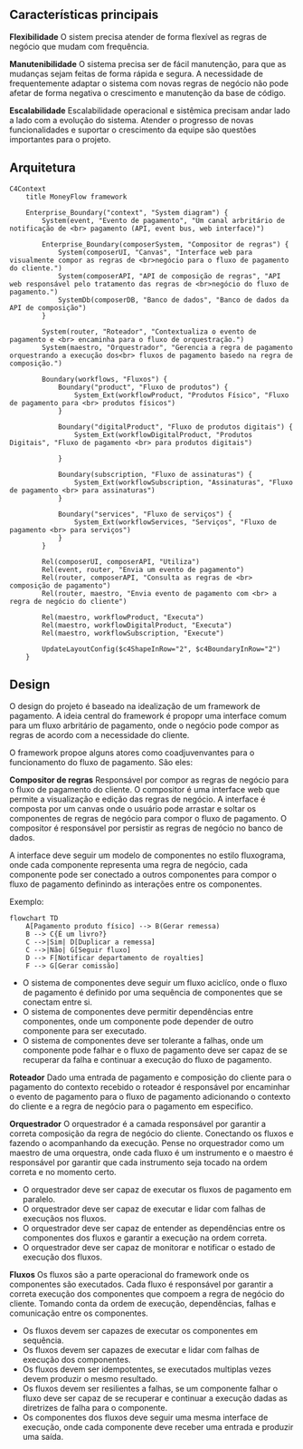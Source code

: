 ## Características principais

**Flexibilidade**
O sistem precisa atender de forma flexível as regras de negócio que mudam com frequência.

**Manutenibilidade**
O sistema precisa ser de fácil manutenção, para que as mudanças sejam feitas de forma rápida e segura. A necessidade de frequentemente adaptar o sistema com novas regras de negócio não pode afetar de forma negativa o crescimento e manutenção da base de código.

**Escalabilidade**
Escalabilidade operacional e sistêmica precisam andar lado a lado com a evolução do sistema. Atender o progresso de novas funcionalidades e suportar o crescimento da equipe são questões importantes para o projeto.


## Arquitetura

```mermaid
C4Context
    title MoneyFlow framework

    Enterprise_Boundary("context", "System diagram") {
        System(event, "Evento de pagamento", "Um canal arbritário de notificação de <br> pagamento (API, event bus, web interface)")

        Enterprise_Boundary(composerSystem, "Compositor de regras") {
            System(composerUI, "Canvas", "Interface web para visualmente compor as regras de <br>negócio para o fluxo de pagamento do cliente.")
            System(composerAPI, "API de composição de regras", "API web responsável pelo tratamento das regras de <br>negócio do fluxo de pagamento.")
            SystemDb(composerDB, "Banco de dados", "Banco de dados da API de composição")
        }

        System(router, "Roteador", "Contextualiza o evento de pagamento e <br> encaminha para o fluxo de orquestração.")
        System(maestro, "Orquestrador", "Gerencia a regra de pagamento orquestrando a execução dos<br> fluxos de pagamento basedo na regra de composição.")

        Boundary(workflows, "Fluxos") {
            Boundary("product", "Fluxo de produtos") {
                System_Ext(workflowProduct, "Produtos Físico", "Fluxo de pagamento para <br> produtos físicos")
            }

            Boundary("digitalProduct", "Fluxo de produtos digitais") {
                System_Ext(workflowDigitalProduct, "Produtos Digitais", "Fluxo de pagamento <br> para produtos digitais")

            }

            Boundary(subscription, "Fluxo de assinaturas") {
                System_Ext(workflowSubscription, "Assinaturas", "Fluxo de pagamento <br> para assinaturas")
            }

            Boundary("services", "Fluxo de serviços") {
                System_Ext(workflowServices, "Serviços", "Fluxo de pagamento <br> para serviços")
            }
        }

        Rel(composerUI, composerAPI, "Utiliza")
        Rel(event, router, "Envia um evento de pagamento")
        Rel(router, composerAPI, "Consulta as regras de <br> composição de pagamento")
        Rel(router, maestro, "Envia evento de pagamento com <br> a regra de negócio do cliente")
        
        Rel(maestro, workflowProduct, "Executa")
        Rel(maestro, workflowDigitalProduct, "Executa")
        Rel(maestro, workflowSubscription, "Execute")

        UpdateLayoutConfig($c4ShapeInRow="2", $c4BoundaryInRow="2")
    }
```

## Design

O design do projeto é baseado na idealização de um framework de pagamento. A ideia central do framework é propopr uma interface comum para um fluxo arbritário de pagamento, onde o negócio pode compor as regras de acordo com a necessidade do cliente.

O framework propoe alguns atores como coadjuvenvantes para o funcionamento do fluxo de pagamento. São eles:

**Compositor de regras**
Responsável por compor as regras de negócio para o fluxo de pagamento do cliente. O compositor é uma interface web que permite a visualização e edição das regras de negócio. A interface é composta por um canvas onde o usuário pode arrastar e soltar os componentes de regras de negócio para compor o fluxo de pagamento. O compositor é responsável por persistir as regras de negócio no banco de dados.

A interface deve seguir um modelo de componentes no estilo fluxograma, onde cada componente representa uma regra de negócio, cada componente pode ser conectado a outros componentes para compor o fluxo de pagamento definindo as interações entre os componentes.

Exemplo:
```mermaid
flowchart TD
    A[Pagamento produto físico] --> B(Gerar remessa)
    B --> C{É um livro?}
    C -->|Sim| D[Duplicar a remessa]
    C -->|Não| G[Seguir fluxo]
    D --> F[Notificar departamento de royalties]
    F --> G[Gerar comissão]
```

- O sistema de componentes deve seguir um fluxo aciclíco, onde o fluxo de pagamento é definido por uma sequência de componentes que se conectam entre si.
- O sistema de componentes deve permitir dependências entre componentes, onde um componente pode depender de outro componente para ser executado.
- O sistema de componentes deve ser tolerante a falhas, onde um componente pode falhar e o fluxo de pagamento deve ser capaz de se recuperar da falha e continuar a execução do fluxo de pagamento.

**Roteador**
Dado uma entrada de pagamento e composição do cliente para o pagamento do contexto recebido o roteador é responsável por encaminhar o evento de pagamento para o fluxo de pagamento adicionando o contexto do cliente e a regra de negócio para o pagamento em especifico.

**Orquestrador**
O orquestrador é a camada responsável por garantir a correta composição da regra de negócio do cliente. Conectando os fluxos e fazendo o acompanhando da execução. Pense no orquestrador como um maestro de uma orquestra, onde cada fluxo é um instrumento e o maestro é responsável por garantir que cada instrumento seja tocado na ordem correta e no momento certo.

- O orquestrador deve ser capaz de executar os fluxos de pagamento em paralelo.
- O orquestrador deve ser capaz de executar e lidar com falhas de execuçãos nos fluxos.
- O orquestrador deve ser capaz de entender as dependências entre os componentes dos fluxos e garantir a execução na ordem correta.
- O orquestrador deve ser capaz de monitorar e notificar o estado de execução dos fluxos.

**Fluxos**
Os fluxos são a parte operacional do framework onde os componentes são executados. Cada fluxo é responsável por garantir a correta execução dos componentes que compoem a regra de negócio do cliente. Tomando conta da ordem de execução, dependências, falhas e comunicação entre os componentes.

- Os fluxos devem ser capazes de executar os componentes em sequência.
- Os fluxos devem ser capazes de executar e lidar com falhas de execução dos componentes.
- Os fluxos devem ser idempotentes, se executados multiplas vezes devem produzir o mesmo resultado.
- Os fluxos devem ser resilientes a falhas, se um componente falhar o fluxo deve ser capaz de se recuperar e continuar a execução dadas as diretrizes de falha para o componente.
- Os componentes dos fluxos deve seguir uma mesma interface de execução, onde cada componente deve receber uma entrada e produzir uma saída.
